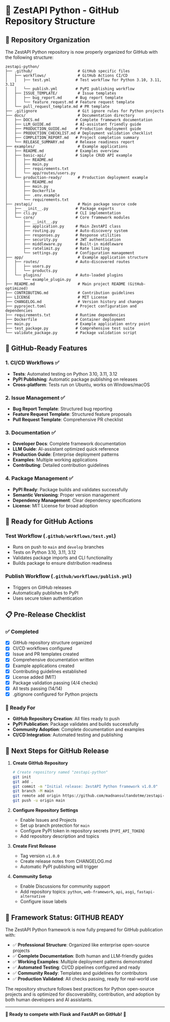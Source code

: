 # 🚀 ZestAPI Python - GitHub Repository Structure

## 📁 Repository Organization

The ZestAPI Python repository is now properly organized for GitHub with the following structure:

```
zestapi-python/
├── .github/                    # GitHub specific files
│   ├── workflows/              # GitHub Actions CI/CD
│   │   ├── test.yml           # Test workflow for Python 3.10, 3.11, 3.12
│   │   └── publish.yml        # PyPI publishing workflow
│   ├── ISSUE_TEMPLATE/         # Issue templates
│   │   ├── bug_report.md      # Bug report template
│   │   └── feature_request.md # Feature request template
│   └── pull_request_template.md # PR template
├── .gitignore                  # Git ignore rules for Python projects
├── docs/                       # Documentation directory
│   ├── DOCS.md                # Complete framework documentation
│   ├── LLM_GUIDE.md           # AI-assistant friendly guide
│   ├── PRODUCTION_GUIDE.md    # Production deployment guide
│   ├── PRODUCTION_CHECKLIST.md # Deployment validation checklist
│   ├── COMPLETION_REPORT.md   # Project completion summary
│   └── RELEASE_SUMMARY.md     # Release readiness report
├── examples/                   # Example applications
│   ├── README.md              # Examples overview
│   ├── basic-api/             # Simple CRUD API example
│   │   ├── README.md
│   │   ├── main.py
│   │   ├── requirements.txt
│   │   └── app/routes/users.py
│   └── production-ready/       # Production deployment example
│       ├── README.md
│       ├── main.py
│       ├── Dockerfile
│       ├── .env.example
│       └── requirements.txt
├── zestapi/                    # Main package source code
│   ├── __init__.py            # Package exports
│   ├── cli.py                 # CLI implementation
│   └── core/                  # Core framework modules
│       ├── __init__.py
│       ├── application.py     # Main ZestAPI class
│       ├── routing.py         # Auto-discovery system
│       ├── responses.py       # Response utilities
│       ├── security.py        # JWT authentication
│       ├── middleware.py      # Built-in middleware
│       ├── ratelimit.py       # Rate limiting
│       └── settings.py        # Configuration management
├── app/                        # Example application structure
│   ├── routes/                # Auto-discovered routes
│   │   ├── users.py
│   │   └── products.py
│   └── plugins/               # Auto-loaded plugins
│       └── example_plugin.py
├── README.md                   # Main project README (GitHub-optimized)
├── CONTRIBUTING.md             # Contribution guidelines
├── LICENSE                     # MIT License
├── CHANGELOG.md                # Version history and changes
├── pyproject.toml             # Project configuration and dependencies
├── requirements.txt           # Runtime dependencies
├── Dockerfile                 # Container deployment
├── main.py                    # Example application entry point
├── test_package.py            # Comprehensive test suite
└── validate_package.py        # Package validation script
```

## 🔧 GitHub-Ready Features

### 1. **CI/CD Workflows** ✅
- **Tests**: Automated testing on Python 3.10, 3.11, 3.12
- **PyPI Publishing**: Automatic package publishing on releases
- **Cross-platform**: Tests run on Ubuntu, works on Windows/macOS

### 2. **Issue Management** ✅
- **Bug Report Template**: Structured bug reporting
- **Feature Request Template**: Structured feature proposals
- **Pull Request Template**: Comprehensive PR checklist

### 3. **Documentation** ✅
- **Developer Docs**: Complete framework documentation
- **LLM Guide**: AI-assistant optimized quick reference
- **Production Guide**: Enterprise deployment patterns
- **Examples**: Multiple working applications
- **Contributing**: Detailed contribution guidelines

### 4. **Package Management** ✅
- **PyPI Ready**: Package builds and validates successfully
- **Semantic Versioning**: Proper version management
- **Dependency Management**: Clear dependency specifications
- **License**: MIT License for broad adoption

## 🚀 Ready for GitHub Actions

### Test Workflow (`.github/workflows/test.yml`)
- Runs on push to `main` and `develop` branches
- Tests on Python 3.10, 3.11, 3.12
- Validates package imports and CLI functionality
- Builds package to ensure distribution readiness

### Publish Workflow (`.github/workflows/publish.yml`)
- Triggers on GitHub releases
- Automatically publishes to PyPI
- Uses secure token authentication

## 📋 Pre-Release Checklist

### ✅ **Completed**
- [x] GitHub repository structure organized
- [x] CI/CD workflows configured
- [x] Issue and PR templates created
- [x] Comprehensive documentation written
- [x] Example applications created
- [x] Contributing guidelines established
- [x] License added (MIT)
- [x] Package validation passing (4/4 checks)
- [x] All tests passing (14/14)
- [x] .gitignore configured for Python projects

### 🎯 **Ready For**
- **GitHub Repository Creation**: All files ready to push
- **PyPI Publication**: Package validates and builds successfully
- **Community Adoption**: Complete documentation and examples
- **CI/CD Integration**: Automated testing and publishing

## 🌟 Next Steps for GitHub Release

1. **Create GitHub Repository**
   ```bash
   # Create repository named "zestapi-python"
   git init
   git add .
   git commit -m "Initial release: ZestAPI Python framework v1.0.0"
   git branch -M main
   git remote add origin https://github.com/madnansultandotme/zestapi-python.git
   git push -u origin main
   ```

2. **Configure Repository Settings**
   - Enable Issues and Projects
   - Set up branch protection for `main`
   - Configure PyPI token in repository secrets (`PYPI_API_TOKEN`)
   - Add repository description and topics

3. **Create First Release**
   - Tag version `v1.0.0`
   - Create release notes from CHANGELOG.md
   - Automatic PyPI publishing will trigger

4. **Community Setup**
   - Enable Discussions for community support
   - Add repository topics: `python`, `web-framework`, `api`, `asgi`, `fastapi-alternative`
   - Configure issue labels

## 🎉 Framework Status: **GITHUB READY**

The ZestAPI Python framework is now fully prepared for GitHub publication with:

- ✅ **Professional Structure**: Organized like enterprise open-source projects
- ✅ **Complete Documentation**: Both human and LLM-friendly guides
- ✅ **Working Examples**: Multiple deployment patterns demonstrated
- ✅ **Automated Testing**: CI/CD pipelines configured and ready
- ✅ **Community Ready**: Templates and guidelines for contributors
- ✅ **Production Validated**: All checks passing, ready for real-world use

The repository structure follows best practices for Python open-source projects and is optimized for discoverability, contribution, and adoption by both human developers and AI assistants.

---

**🚀 Ready to compete with Flask and FastAPI on GitHub!** 🚀
